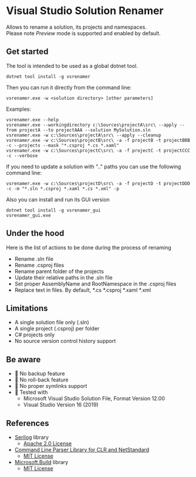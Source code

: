 Visual Studio Solution Renamer
===

Allows to rename a solution, its projects and namespaces.<br/>
Please note *Preview* mode is supported and enabled by default.

Get started
---

The tool is intended to be used as a global dotnet tool. 

```shell
dotnet tool install -g vsrenamer
```

Then you can run it directly from the command line:

```shell
vsrenamer.exe -w <solution directory> [other parameters]
```

Examples:
```shell
vsrenamer.exe --help
vsrenamer.exe --workingdirectory c:\Sources\projectA\src\ --apply --from projectA --to projectAAA --solution MySolution.sln
vsrenamer.exe -w c:\Sources\projectA\src\ --apply --cleanup
vsrenamer.exe -w c:\Sources\projectB\src\ -a -f projectB -t projectBBB -c --projects --mask "*.csproj *.cs *.xaml"
vsrenamer.exe -w c:\Sources\projectC\src\ -a -f projectC -t projectCCC -c --verbose
```

If you need to update a solution with ".." paths you can use the following command line:
```shell
vsrenamer.exe -w c:\Sources\projectD\src\ -a -f projectD -t projectDDD -c -m "*.sln *.csproj *.xaml *.cs *.xml" -p
```

Also you can install and run its GUI version
```shell
dotnet tool install -g vsrenamer_gui
vsrenamer_gui.exe
```

Under the hood
---

Here is the list of actions to be done during the process of renaming
- Rename .sln file
- Rename .csproj files
- Rename parent folder of the projects
- Update their relative paths in the .sln file
- Set proper AssemblyName and RootNamespace in the .csproj files
- Replace text in files. By default, *.cs *.csproj *.xaml *.xml

Limitations
---

- A single solution file only (.sln)
- A single project (.csproj) per folder
- C# projects only
- No source version control history support

Be aware
---

- &#x1F534; No backup feature
- &#x1F534; No roll-back feature
- &#x1F534; No proper symlinks support
- &#x1F534; Tested with
    - Microsoft Visual Studio Solution File, Format Version 12.00
    - Visual Studio Version 16 (2019)

References
---

* [Serilog](https://serilog.net/) library
    * [Apache 2.0 License](https://www.apache.org/licenses/LICENSE-2.0)
* [Command Line Parser Library for CLR and NetStandard](https://github.com/commandlineparser/commandline)
    * [MIT License](https://github.com/zzzprojects/html-agility-pack/blob/master/LICENSE)
* [Microsoft.Build](https://github.com/dotnet/msbuild) library
    * [MIT License](https://github.com/zzzprojects/html-agility-pack/blob/master/LICENSE)
